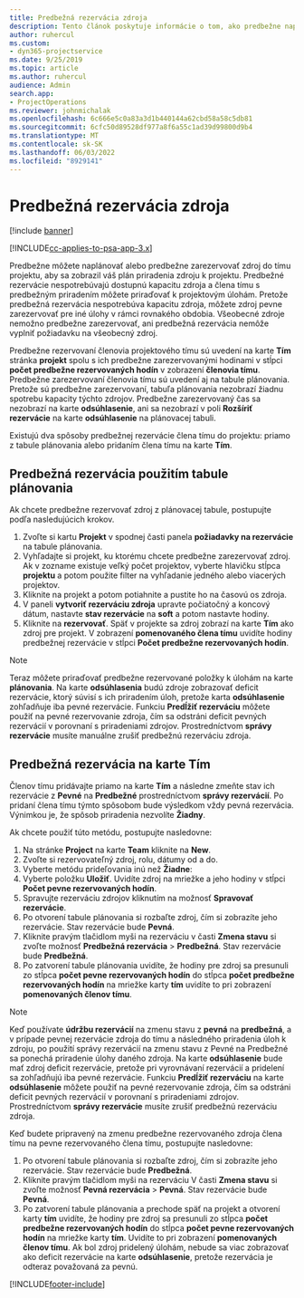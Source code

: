 ```yaml
---
title: Predbežná rezervácia zdroja
description: Tento článok poskytuje informácie o tom, ako predbežne naplánovať alebo predbežne rezervovať členov projektového tímu.
author: ruhercul
ms.custom:
- dyn365-projectservice
ms.date: 9/25/2019
ms.topic: article
ms.author: ruhercul
audience: Admin
search.app:
- ProjectOperations
ms.reviewer: johnmichalak
ms.openlocfilehash: 6c666e5c0a83a3d1b440144a62cbd58a58c5db81
ms.sourcegitcommit: 6cfc50d89528df977a8f6a55c1ad39d99800d9b4
ms.translationtype: MT
ms.contentlocale: sk-SK
ms.lasthandoff: 06/03/2022
ms.locfileid: "8929141"
---
```

# <a name="soft-book-a-resource"></a>Predbežná rezervácia zdroja

[!include [banner](../includes/psa-now-project-operations.md)]

[!INCLUDE[cc-applies-to-psa-app-3.x](../includes/cc-applies-to-psa-app-3x.md)]

Predbežne môžete naplánovať alebo predbežne zarezervovať zdroj do tímu projektu, aby sa zobrazil váš plán priradenia zdroju k projektu. Predbežné rezervácie nespotrebúvajú dostupnú kapacitu zdroja a člena tímu s predbežným priradením môžete priraďovať k projektovým úlohám. Pretože predbežná rezervácia nespotrebúva kapacitu zdroja, môžete zdroj pevne zarezervovať pre iné úlohy v rámci rovnakého obdobia. Všeobecné zdroje nemožno predbežne zarezervovať, ani predbežná rezervácia nemôže vyplniť požiadavku na všeobecný zdroj.

Predbežne rezervovaní členovia projektového tímu sú uvedení na karte **Tím** stránka **projekt** spolu s ich predbežne zarezervovanými hodinami v stĺpci **počet predbežne rezervovaných hodín** v zobrazení **členovia tímu**. Predbežne zarezervovaní členovia tímu sú uvedení aj na tabule plánovania. Pretože sú predbežne zarezervovaní, tabuľa plánovania nezobrazí žiadnu spotrebu kapacity týchto zdrojov. Predbežne zarezervovaný čas sa nezobrazí na karte **odsúhlasenie**, ani sa nezobrazí v poli **Rozšíriť rezervácie** na karte **odsúhlasenie** na plánovacej tabuli. 

Existujú dva spôsoby predbežnej rezervácie člena tímu do projektu: priamo z tabule plánovania alebo pridaním člena tímu na karte **Tím**. 

## <a name="soft-book-from-the-schedule-board"></a>Predbežná rezervácia použitím tabule plánovania
Ak chcete predbežne rezervovať zdroj z plánovacej tabule, postupujte podľa nasledujúcich krokov. 

1. Zvoľte si kartu **Projekt** v spodnej časti panela **požiadavky na rezervácie** na tabule plánovania.
2. Vyhľadajte si projekt, ku ktorému chcete predbežne zarezervovať zdroj. Ak v zozname existuje veľký počet projektov, vyberte hlavičku stĺpca **projektu** a potom použite filter na vyhľadanie jedného alebo viacerých projektov.
3. Kliknite na projekt a potom potiahnite a pustite ho na časovú os zdroja.
5. V paneli **vytvoriť rezerváciu zdroja** upravte počiatočný a koncový dátum, nastavte **stav rezervácie** na **soft** a potom nastavte hodiny. 
6. Kliknite na **rezervovať**. Späť v projekte sa zdroj zobrazí na karte **Tím** ako zdroj pre projekt. V zobrazení **pomenovaného člena tímu** uvidíte hodiny predbežnej rezervácie v stĺpci **Počet predbežne rezervovaných hodín**.

> [!NOTE]
> Teraz môžete priraďovať predbežne rezervované položky k úlohám na karte **plánovania**. Na karte **odsúhlasenia** budú zdroje zobrazovať deficit rezervácie, ktorý súvisí s ich priradením úloh, pretože karta **odsúhlasenie** zohľadňuje iba pevné rezervácie. Funkciu **Predĺžiť rezerváciu** môžete použiť na pevné rezervovanie zdroja, čím sa odstráni deficit pevných rezervácií v porovnaní s priradeniami zdrojov. Prostredníctvom **správy rezervácie** musíte manuálne zrušiť predbežnú rezerváciu zdroja.

## <a name="soft-book-on-the-team-tab"></a>Predbežná rezervácia na karte Tím

Členov tímu pridávajte priamo na karte **Tím** a následne zmeňte stav ich rezervácie z **Pevné** na **Predbežné** prostredníctvom **správy rezervácií**. Po pridaní člena tímu týmto spôsobom bude výsledkom vždy pevná rezervácia. Výnimkou je, že spôsob priradenia nezvolíte **Žiadny**.

Ak chcete použiť túto metódu, postupujte nasledovne:

1. Na stránke **Project** na karte **Team** kliknite na **New**.
2. Zvoľte si rezervovateľný zdroj, rolu, dátumy od a do.
3. Vyberte metódu prideľovania inú než **Žiadne**:
4. Vyberte položku **Uložiť**. Uvidíte zdroj na mriežke a jeho hodiny v stĺpci **Počet pevne rezervovaných hodín**.
5. Spravujte rezerváciu zdrojov kliknutím na možnosť **Spravovať rezervácie**.
6. Po otvorení tabule plánovania si rozbaľte zdroj, čím si zobrazíte jeho rezervácie. Stav rezervácie bude **Pevná**.
7. Kliknite pravým tlačidlom myši na rezerváciu v časti **Zmena stavu** si zvoľte možnosť **Predbežná rezervácia** \> **Predbežná**. Stav rezervácie bude **Predbežná**.
8. Po zatvorení tabule plánovania uvidíte, že hodiny pre zdroj sa presunuli zo stĺpca **počet pevne rezervovaných hodín** do stĺpca **počet predbežne rezervovaných hodín** na mriežke karty **tím** uvidíte to pri zobrazení **pomenovaných členov tímu**.

> [!NOTE]
> Keď používate **údržbu rezervácií** na zmenu stavu z **pevná** na **predbežná**, a v prípade pevnej rezervácie zdroja do tímu a následného priradenia úloh k zdroju, po použití správy rezervácií na zmenu stavu z Pevné na Predbežné sa ponechá priradenie úlohy daného zdroja. Na karte **odsúhlasenie** bude mať zdroj deficit rezervácie, pretože pri vyrovnávaní rezervácií a pridelení sa zohľadňujú iba pevné rezervácie. Funkciu **Predĺžiť rezerváciu** na karte **odsúhlasenie** môžete použiť na pevné rezervovanie zdroja, čím sa odstráni deficit pevných rezervácií v porovnaní s priradeniami zdrojov. Prostredníctvom **správy rezervácie** musíte zrušiť predbežnú rezerváciu zdroja.

Keď budete pripravený na zmenu predbežne rezervovaného zdroja člena tímu na pevne rezervovaného člena tímu, postupujte nasledovne:

1. Po otvorení tabule plánovania si rozbaľte zdroj, čím si zobrazíte jeho rezervácie. Stav rezervácie bude **Predbežná**.
2. Kliknite pravým tlačidlom myši na rezerváciu V časti **Zmena stavu** si zvoľte možnosť **Pevná rezervácia** \> **Pevná**. Stav rezervácie bude **Pevná**.
3. Po zatvorení tabule plánovania a prechode späť na projekt a otvorení karty **tím** uvidíte, že hodiny pre zdroj sa presunuli zo stĺpca **počet predbežne rezervovaných hodín** do stĺpca **počet pevne rezervovaných hodín** na mriežke karty **tím**. Uvidíte to pri zobrazení **pomenovaných členov tímu**. Ak bol zdroj pridelený úlohám, nebude sa viac zobrazovať ako deficit rezervácie na karte **odsúhlasenie**, pretože rezervácia je odteraz považovaná za pevnú.



[!INCLUDE[footer-include](../includes/footer-banner.md)]
